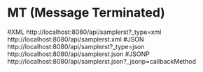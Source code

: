 MT (Message Terminated)
==


#XML
http://localhost:8080/api/samplerst?_type=xml
http://localhost:8080/api/samplerst.xml
#JSON
http://localhost:8080/api/samplerst?_type=json
http://localhost:8080/api/samplerst.json
#JSONP
http://localhost:8080/api/samplerst.json?_jsonp=callbackMethod

